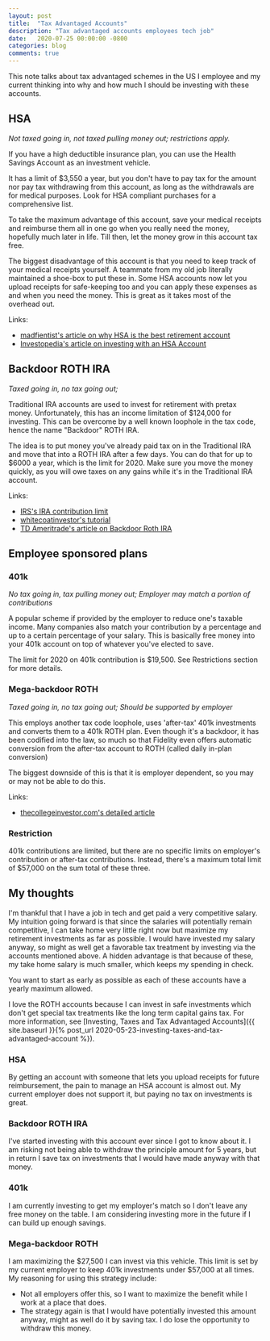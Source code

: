 ```yaml
---
layout: post
title:  "Tax Advantaged Accounts"
description: "Tax advantaged accounts employees tech job"
date:   2020-07-25 00:00:00 -0800
categories: blog
comments: true
---
```


This note talks about tax advantaged schemes in the US I employee and my current thinking into why and how much I should be investing with these accounts. 

## HSA

*Not taxed going in, not taxed pulling money out; restrictions apply.*

If you have a high deductible insurance plan, you can use the Health Savings Account as an investment vehicle. 

It has a limit of $3,550 a year, but you don't have to pay tax for the amount nor pay tax withdrawing from this account, as long as the withdrawals are for medical purposes. Look for HSA compliant purchases for a comprehensive list.

To take the maximum advantage of this account, save your medical receipts and reimburse them all in one go when you really need the money, hopefully much later in life. Till then, let the money grow in this account tax free. 

The biggest disadvantage of this account is that you need to keep track of your medical receipts yourself. A teammate from my old job literally maintained a shoe-box to put these in. Some HSA accounts now let you upload receipts for safe-keeping too and you can apply these expenses as and when you need the money. This is great as it takes most of the overhead out.

Links:
* [madfientist's article on why HSA is the best retirement account](https://www.madfientist.com/ultimate-retirement-account/)
* [Investopedia's article on investing with an HSA Account](https://www.investopedia.com/articles/personal-finance/091615/how-use-your-hsa-retirement.asp)

## Backdoor ROTH IRA

*Taxed going in, no tax going out;*

Traditional IRA accounts are used to invest for retirement with pretax money. Unfortunately, this has an income limitation of $124,000 for investing. This can be overcome by a well known loophole in the tax code, hence the name "Backdoor" ROTH IRA.

The idea is to put money you've already paid tax on in the Traditional IRA and move that into a ROTH IRA after a few days. You can do that for up to $6000 a year, which is the limit for 2020. Make sure you move the money quickly, as you will owe taxes on any gains while it's in the Traditional IRA account.

Links:
* [IRS's IRA contribution limit](https://www.irs.gov/retirement-plans/plan-participant-employee/retirement-topics-ira-contribution-limits)
* [whitecoatinvestor's tutorial](https://www.whitecoatinvestor.com/backdoor-roth-ira-tutorial/)
* [TD Ameritrade's article on Backdoor Roth IRA](https://tickertape.tdameritrade.com/retirement/backdoor-roth-ira-conversion-17284)

## Employee sponsored plans

### 401k

*No tax going in, tax pulling money out; Employer may match a portion of contributions*

A popular scheme if provided by the employer to reduce one's taxable income. Many companies also match your contribution by a percentage and up to a certain percentage of your salary. This is basically free money into your 401k account on top of whatever you've elected to save. 

The limit for 2020 on 401k contribution is $19,500. See Restrictions section for more details. 

### Mega-backdoor ROTH

*Taxed going in, no tax going out; Should be supported by employer*

This employs another tax code loophole, uses 'after-tax' 401k investments and converts them to a 401k ROTH plan. Even though it's a backdoor, it has been codified into the law, so much so that Fidelity even offers automatic conversion from the after-tax account to ROTH (called daily in-plan conversion)

The biggest downside of this is that it is employer dependent, so you may or may not be able to do this. 

Links:
* [thecollegeinvestor.com's detailed article](https://thecollegeinvestor.com/17561/understanding-the-mega-backdoor-roth-ira/)

### Restriction

401k contributions are limited, but there are no specific limits on employer's contribution or after-tax contributions. Instead, there's a maximum total limit of $57,000 on the sum total of these three. 

## My thoughts

I'm thankful that I have a job in tech and get paid a very competitive salary. My intuition going forward is that since the salaries will potentially remain competitive, I can take home very little right now but maximize my retirement investments as far as possible. I would have invested my salary anyway, so might as well get a favorable tax treatment by investing via the accounts mentioned above. A hidden advantage is that because of these, my take home salary is much smaller, which keeps my spending in check. 

You want to start as early as possible as each of these accounts have a yearly maximum allowed. 

I love the ROTH accounts because I can invest in safe investments which don't get special tax treatments like the long term capital gains tax. For more information, see [Investing, Taxes and Tax Advantaged Accounts]({{ site.baseurl }}{% post_url 2020-05-23-investing-taxes-and-tax-advantaged-account %}).

### HSA

By getting an account with someone that lets you upload receipts for future reimbursement, the pain to manage an HSA account is almost out. My current employer does not support it, but paying no tax on investments is great.

### Backdoor ROTH IRA

I've started investing with this account ever since I got to know about it. I am risking not being able to withdraw the principle amount for 5 years, but in return I save tax on investments that I would have made anyway with that money. 

### 401k

I am currently investing to get my employer's match so I don't leave any free money on the table. I am considering investing more in the future if I can build up enough savings. 

### Mega-backdoor ROTH

I am maximizing the $27,500 I can invest via this vehicle. This limit is set by my current employer to keep 401k investments under $57,000 at all times. My reasoning for using this strategy include:

- Not all employers offer this, so I want to maximize the benefit while I work at a place that does.
- The strategy again is that I would have potentially invested this amount anyway, might as well do it by saving tax. I do lose the opportunity to withdraw this money.
